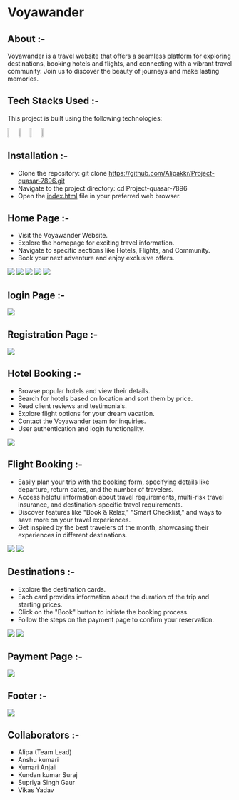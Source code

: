 <h1>Voyawander</h1>

## About :-

Voyawander is a travel website that offers a seamless platform for exploring destinations, booking hotels and flights, and connecting with a vibrant travel community. Join us to discover the beauty of journeys and make lasting memories.

## Tech Stacks Used :-

This project is built using the following technologies:

<div Style="display:flex;">
   <img style="width:5%;height:5%;"src="https://github.com/Alipakkr/Project-quasar-7896/blob/main/javascript.png">
   <img style="width:5%;height:5%;"src="https://github.com/Alipakkr/Project-quasar-7896/blob/main/html.png">
    <img style="width:5%;height:5%;"src="https://github.com/Alipakkr/Project-quasar-7896/blob/main/css.png">
    <img style="width:5%;height:5%;"src="https://github.com/Alipakkr/Project-quasar-7896/blob/main/git.png">
</div>

## Installation :-

- Clone the repository: git clone <a href="https://github.com/Alipakkr/Project-quasar-7896.git">https://github.com/Alipakkr/Project-quasar-7896.git</a>
- Navigate to the project directory: cd Project-quasar-7896
- Open the <a href="index.html">index.html</a> file in your preferred web browser.

## Home Page :-

- Visit the Voyawander Website.
- Explore the homepage for exciting travel information.
- Navigate to specific sections like Hotels, Flights, and Community.
- Book your next adventure and enjoy exclusive offers.

  
<img src="https://github.com/Alipakkr/Project-quasar-7896/blob/main/image/admin1.png">
<img src="https://github.com/Alipakkr/Project-quasar-7896/blob/main/image/admin2.png">
<img src="https://github.com/Alipakkr/Project-quasar-7896/blob/main/image/admin3.png">
<img src="https://github.com/Alipakkr/Project-quasar-7896/blob/main/image/admin4.png">
<img src="https://github.com/Alipakkr/Project-quasar-7896/blob/main/image/admin5.jpg">

## login Page :-


<img src="https://github.com/Alipakkr/Project-quasar-7896/blob/main/image/Screenshot%20(1157).png">

## Registration Page :-
<img src="https://github.com/Alipakkr/Project-quasar-7896/blob/main/image/Screenshot%20(1158).png">

## Hotel Booking :-

- Browse popular hotels and view their details.
- Search for hotels based on location and sort them by price.
- Read client reviews and testimonials.
- Explore flight options for your dream vacation.
- Contact the Voyawander team for inquiries.
- User authentication and login functionality.

  
<img src="https://github.com/Alipakkr/Project-quasar-7896/blob/main/image/hotel.jpg">


## Flight Booking :-

-  Easily plan your trip with the booking form, specifying details like departure, return dates, and the number of travelers.
-  Access helpful information about travel requirements, multi-risk travel insurance, and destination-specific travel requirements.
-  Discover features like "Book & Relax," "Smart Checklist," and ways to save more on your travel experiences.
-  Get inspired by the best travelers of the month, showcasing their experiences in different destinations.

<img src="https://github.com/Alipakkr/Project-quasar-7896/blob/main/image/flight.png">
<img src="https://github.com/Alipakkr/Project-quasar-7896/blob/main/image/flight2.png">



## Destinations :-

- Explore the destination cards.
- Each card provides information about the duration of the trip and starting prices.
- Click on the "Book" button to initiate the booking process.
- Follow the steps on the payment page to confirm your reservation.

<img src="https://github.com/Alipakkr/Project-quasar-7896/blob/main/image/dest1.png">
<img src="https://github.com/Alipakkr/Project-quasar-7896/blob/main/image/dest2.png">

## Payment Page :-

<img src="https://github.com/Alipakkr/Project-quasar-7896/blob/main/image/payment.png">

## Footer :-
<img src="https://github.com/Alipakkr/Project-quasar-7896/blob/main/image/footer.png">

## Collaborators :-

  - Alipa (Team Lead)
  - Anshu kumari
  - Kumari Anjali
  - Kundan kumar Suraj
  - Supriya Singh Gaur
  - Vikas Yadav

